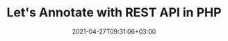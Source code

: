 ---
############################# Static ############################
layout: "product"
date: 2021-04-27T09:31:06+03:00
draft: false

product: "Annotation"
product_tag: "annotation"
platform: "PHP"
platform_tag: "php"

############################# Head ############################
head_title: "PHP Document & Image Annotation Cloud SDK for PDF Word Excel Email"
head_description: "PHP Cloud SDK to annotate images and documents. Use REST APIs for PDF, image, HTML, Word, Excel, presentations, CAD & email annotation."

############################# Header ############################
title: "Let's Annotate with REST API in PHP"
description: "Annotator SDK for PHP developers allows quick, reliable and multiple types of text and image annotations with minimal code."
button:
    enable: true

############################# SubMenu ############################
submenu:
    enable: true
    
    left:
        img_alt: "GroupDocs.Annotation Cloud SDK for PHP"
        image: "/sdk/272x272/groupdocs_annotation-for-php.webp"
        product: "GroupDocs.Annotation"
        platform: "PHP"

    middle:
        button:
            # button loop
            - link: "#overview"
              text: "Overview"

            # button loop
            - link: "#features"
              text: "Features"


            # button loop
            - link: "https://docs.groupdocs.cloud/annotation/release-notes/"
              text: "Release Notes"

            # button loop
            - link: "https://purchase.groupdocs.cloud/pricing"
              text: "Pricing"

    right:
        link_download: "https://github.com/groupdocs-annotation-cloud/groupdocs-annotation-cloud-php"
        link_learn: "https://docs.groupdocs.cloud/annotation/"
        link_buy: "https://purchase.groupdocs.cloud/buy"

############################# Overview ############################
overview:
    enable: true
    content: |
      GroupDocs.Annotation Cloud SDK for PHP works as a handy document annotation toolkit for developers. This allows you to build data-labeling solutions in PHP that let your end-users apply various types of annotations and text markups to better collaborate via their business documents. Its cross-platform support makes it the default choice for individuals and businesses of all sorts for annotating their documents of all popular file formats. The annotation solution also works with 3rd party cloud storage providers.
    tabs:
      enable: true
      
      ## TAB ONE ##
      tab_one:
        description: |
          SDK requires only PHP and can run on any platform where this requirement can be met.
      
        left:
          enable: false
          icon: "fas fa-crop"
          title: "Figure Annotations"
          content: |
            
        right:
          enable: true
          icon: "fas fa-cubes"
          title: "PHP 5.5 or later"
          content: |
            
      
      ## TAB TWO ##
      tab_two:
        description: |
          GroupDocs.Annotation Cloud supports a number of document formats including almost all common business document and image file formats.



        left:
          enable: true
          table:
            # table loop
            - title: "Microsoft Office Formats"
              content: |
                * **Word**: DOC, DOCX, DOCM, DOT, DOTX, RTF
                * **Excel**:  XLS, XLSX, XLSM, XLSB, CSV
                * **PowerPoint**: PPT, PPTX, PPS, PPSX
                * **Visio**: VSD, VSDX, VSS, VST

        right:
          enable: true
          table:
            # table loop
            - title: "Other Formats"
              content: |
                * **OpenDocument**: ODT, OTT, ODS, ODP
                * **Image Files**: BMP, PNG, JPG, JPEG, TIFF, TIF, GIF
                * **Fixed Layout**: PDF
                * **Web**: HTM, HTML
                * **Email**: EML
                * **CAD**: DWG, DXF


      ## TAB THREE ##
      tab_three:
        description: |
          If you do not want to use any of our SDKs or the required SDK is not available at the moment,yo u can still easily get started with GroupDocs.Annotation Cloud REST API while using your favorite language & platform.
      
        left:
          enable: true
          table:
            # table loop
            - icon: "fab fa-windows"
              title: "Operating Systems"
              content: |
                * Microsoft Windows Desktop
                * Microsoft Windows Server
                * Linux
                * MacOS

            # table loop
            - icon: "fas fa-code"
              title: "Supported Frameworks"
              content: |
                * Java 7 (1.7) and above

        right:
          enable: true
          table:
            # table loop
            - icon: "fas fa-cogs"
              title: "Development Environments"
              content: |
                * NetBeans
                * IntelliJ IDEA
                * Eclipse
            # table loop
            - icon: "fas fa-tools"
              title: "Build Automation Tool"
              content: |
                * Maven

############################# Features ############################
features:
    enable: true
    title: "Advanced Document Annotation REST API Features"

    feature:
      # feature loop
      - icon: "fas fa-thumbtack"
        content: "Add/remove graphic annotations & text markups"

      # feature loop
      - icon: "fas fa-info"
        content: "Retrieve document information such as metadata"

      # feature loop
      - icon: "fas fa-asterisk"
        content: "Fetch annotation data for supported file formats"
      
      # feature loop
      - icon: "fas fa-download"
        content: "Import/export annotation list of the document"

      # feature loop
      - icon: "fas fa-file-pdf"
        content: "Render annotated document to PDF"

      # feature loop
      - icon: "fas fa-upload"
        content: "Save resultant annotated document to storage & fetch its link"

      # feature loop
      - icon: "fas fa-tachometer-alt"
        content: "Support for multiple file formats & Cross-platform compatibility"

      # feature loop
      - icon: "fas fa-eye-slash"
        content: "Apply text redaction to the slide's content"

      # feature loop
      - icon: "fas fa-file-word"
        content: "Apply annotations to Header/Footer area in Microsoft Word documents"
    
    more_feature:
      # more_feature_loop
      - title: "Quick & Reliable Document Annotation"
        content: "GroupDocs.Annotation Cloud API provides a number of ways to deal with annotations. It not only allows retrieving annotations from documents, but also adds(exports) or remove annotations from a document and retrieves the resultant document as the stream.‎"

      # more_feature_loop
      - title: "Remove document annotations - PHP"
        content: |
          
          ```js
            //Get your AppSID and AppKey at https://dashboard.groupdocs.cloud (free registration is required).
            $configuration = new Configuration();
            $configuration->setAppSid($sid);
            $configuration->setAppKey($key);
            $annotationApi = new AnnotationApi($configuration);
            $request = new Requests\DeleteCleanDocumentRequest("template.pdf","SourceFiles");
            $response = $annotationApi->deleteCleanDocument($request);
          ```
      # more_feature_loop
      - title: "Robust Set of Annotation Tools"
        content: "In GroupDocs.Annotation Cloud SDK for PHP, two types of annotations are available; graphical and text-based.

        Text-based annotations, support adding text comments to selections, hiding classified text via redaction, markups to highlight text with underlines/strikethroughs, and stickynotes to be added to rich text.

        Graphical annotations, support adding notes to rectangular highlighted area, hiding confidential text or image, applying notes to a particular point within the document, dropping arrows to point to an object, drawing freehand lines and shapes, applying text-based watermarks, and distance based annotations."

      # more_feature_loop
      - title: "Easy Integration"
        content: "No installation is required on the client or server end. Just create an account at GroupDocs.Cloud to get the App SID & Key and you are ready to integrate GroupDocs.Annotation Cloud SDK into your PHP applications."

      # more_feature_loop
      - title: "Easy Customization"
        content: "Customization is quick, easy and realiable because GroupDocs.Annotation Cloud SDK for PHP is open source, has an MIT license, thouroughly tested and out of the box running. So you can use it, and even customize it as per your requirements free of charge."
      # more_feature_loop
      - title: "Interactive API Explorer"
        content: "Check our Swagger based API explorer, where you can view list of all the features that our annotation PHP API offers you. Moreover, you can try out any feature right in your browser by providing desired parameters. Please visit our Interactive API Explorer now."
      

############################# Support ############################
support:
    enable: true

############################# Solutions ############################
solutions:
    enable: true
    title: "GroupDocs.Annotation Cloud Product Family also includes SDKs for other popular languages as listed below:"

    solution:
        # solution loop
        - img_alt: "GroupDocs.Annotation Cloud SDK for cURL"
          image: "/sdk/272x272/groupdocs_annotation-for-curl.webp"
          product: "GroupDocs.Annotation"
          platform: "cURL"
          link: "/annotation/curl/"

        # solution loop
        - img_alt: "GroupDocs.Annotation Cloud SDK for .NET"
          image: "/sdk/272x272/groupdocs_annotation-for-net.webp"
          product: "GroupDocs.Annotation"
          platform: ".NET"
          link: "/annotation/net/"

        # solution loop
        - img_alt: "GroupDocs.Annotation Cloud SDK for Java"
          image: "/sdk/272x272/groupdocs_annotation-for-java.webp"
          product: "GroupDocs.Annotation"
          platform: "Java"
          link: "/annotation/java/"

        # solution loop
        - img_alt: "GroupDocs.Annotation Cloud SDK for PHP"
          image: "/sdk/272x272/groupdocs_annotation-for-php.webp"
          product: "GroupDocs.Annotation"
          platform: "PHP"
          link: "/annotation/php/"

        # solution loop
        - img_alt: "GroupDocs.Annotation Cloud SDK for Python"
          image: "/sdk/272x272/groupdocs_annotation-for-python.webp"
          product: "GroupDocs.Annotation"
          platform: "Python"
          link: "/annotation/python/"

        # solution loop
        - img_alt: "GroupDocs.Annotation Cloud SDK for Ruby"
          image: "/sdk/272x272/groupdocs_annotation-for-ruby.webp"
          product: "GroupDocs.Annotation"
          platform: "Ruby"
          link: "/annotation/ruby/"

        # solution loop
        - img_alt: "GroupDocs.Annotation Cloud SDK for Node.js"
          image: "/sdk/272x272/groupdocs_annotation-for-node.webp"
          product: "GroupDocs.Annotation"
          platform: "Node.js"
          link: "/annotation/nodejs/"

        # solution loop
        - img_alt: "GroupDocs.Annotation Cloud SDK for Android"
          image: "/sdk/272x272/groupdocs_annotation-for-android.webp"
          product: "GroupDocs.Annotation"
          platform: "Android"
          link: "/annotation/android/"

############################# Back to top ###############################
back_to_top:
  enable: true
---